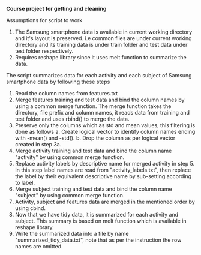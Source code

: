 


**Course project for getting and cleaning** 

Assumptions for script to work
1. The Samsung smartphone data is available in current working directory and it's layout is preserved. i.e common files are under current working directory and its training data is under train folder and test data under test folder respectively.
2. Requires reshape library since it uses melt function to summarize the data.

The script summarizes data for each activity and each subject of Samsung smartphone data by following these steps
1. Read the column names from features.txt
2. Merge features training and test data and bind the column names by using a common merge function. The merge function takes the directory, file prefix and column names, it reads data from training and test folder and uses rbind() to merge the data.
3. Preserve only the columns which as std and mean values, this filtering is done as follows
   a. Create logical vector to identify column names ending with -mean() and -std().
   b. Drop the column as per logical vector created in step 3a. 
4. Merge activity training and test data and bind the column name "activity" by using common merge function.
5. Replace activity labels by descriptive name for merged activity in step 5. In this step label names are read from "activity_labels.txt", then replace the label by their equivalent descriptive name by sub-setting according to label.
6. Merge subject training and test data and bind the column name "subject" by using common merge function.
7. Activity, subject and features data are merged in the mentioned order by using cbind.
8. Now that we have tidy data, it is summarized for each activity and subject. This summary is based on melt function which is available in reshape library.
9. Write the summarized data into a file by name "summarized_tidy_data.txt", note that as per the instruction the row names are omitted.





